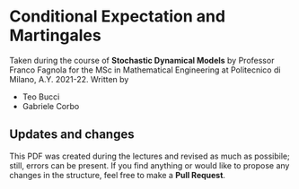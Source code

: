# Conditional Expectation and Martingales
Taken during the course of **Stochastic Dynamical Models** by Professor Franco Fagnola for the MSc in Mathematical Engineering at Politecnico di Milano, A.Y. 2021-22.
Written by
 - Teo Bucci
 - Gabriele Corbo
## Updates and changes
This PDF was created during the lectures and revised as much as possibile; still, errors can be present. If you find anything or would like to propose any changes in the structure, feel free to make a **Pull Request**.
